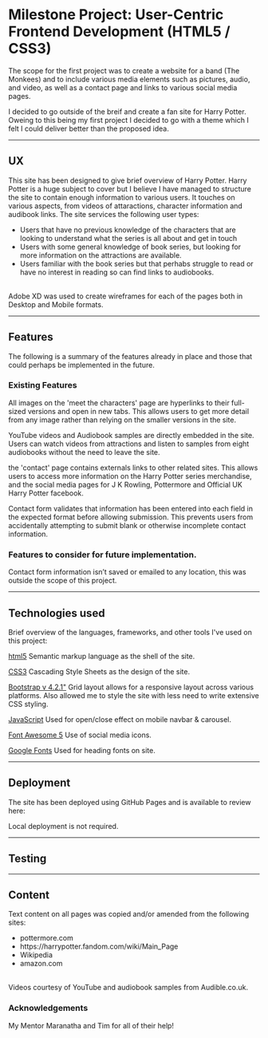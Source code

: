# Milestone Project: User-Centric Frontend Development (HTML5 / CSS3)
The scope for the first project was to create a website for a band (The Monkees) and to include various media elements such as pictures, audio, and video, as well as a contact page and links to various social media pages.

I decided to go outside of the breif and create a fan site for Harry Potter. Oweing to this being my first project I decided to go with a theme which I felt I could deliver better than the proposed idea. 

-----

## UX
This site has been designed to give brief overview of Harry Potter. Harry Potter is a huge subject to cover but I believe I have managed to structure the site to contain enough information to various users. It touches on various aspects, from videos of attaractions, character information and audibook links. The site services the following user types:

<ul>
<li>Users that have no previous knowledge of the characters that are looking to understand what the series is all about and get in touch</li>

<li>Users with some general knowledge of  book series, but looking for more information on the attractions are available.</li>

<li>Users familiar with the book series but that perhabs struggle to read or have no interest in reading so can find links to audiobooks.</li>
</ul>
<br>
Adobe XD was used to create wireframes for each of the pages both in Desktop and Mobile formats.

-----

## Features
The following is a summary of the features already in place and those that could perhaps be implemented in the future.
### Existing Features
All images on the 'meet the characters' page are hyperlinks to their full-sized versions and open in new tabs.
This allows users to get more detail from any image rather than relying on the smaller versions in the site. 

YouTube videos and Audiobook samples are directly embedded in the site.
Users can watch videos from attractions and listen to samples from eight audiobooks without the need to leave the site.

the 'contact' page contains externals links to other related sites.
This allows users to access more information on the Harry Potter series merchandise, and the social media pages for J K Rowling, Pottermore and Official UK Harry Potter facebook. 

Contact form validates that information has been entered into each field in the expected format before allowing submission.
This prevents users from accidentally attempting to submit blank or otherwise incomplete contact information.

### Features to consider for future implementation.
Contact form information isn’t saved or emailed to any location, this was outside the scope of this project.

-----

## Technologies used

Brief overview of the languages, frameworks, and other tools I've used on this project:

[html5](https://www.w3.org/TR/html52/)
Semantic markup language as the shell of the site.

[CSS3](https://www.w3.org/standards/techs/css#w3c_all)
Cascading Style Sheets as the design of the site.

[Bootstrap v 4.2.1"](http://www.getbootstrap.com)
Grid layout allows for a responsive layout across various platforms. Also allowed me to style the site with less need to write extensive CSS styling. 

[JavaScript](http://wwww.javascript.com)
Used for open/close effect on mobile navbar & carousel.

[Font Awesome 5](https://fontawesome.com/)
Use of social media icons.

[Google Fonts](https://fonts.google.com/)
Used for heading fonts on site.

-----

## Deployment
The site has been deployed using GitHub Pages and is available to review here:

Local deployment is not required.

-----

## Testing

-----

## Content
Text content on all pages was copied and/or amended from the following sites:
<ul>
<li>pottermore.com</li>
<li>https://harrypotter.fandom.com/wiki/Main_Page</li>
<li>Wikipedia</li>
<li>amazon.com</li>
</ul>
<br>
Videos courtesy of YouTube and audiobook samples from Audible.co.uk.

### Acknowledgements
My Mentor Maranatha and Tim for all of their help!

